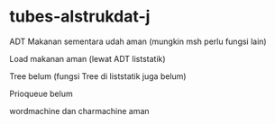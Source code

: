 # tubes-alstrukdat-j
ADT Makanan sementara udah aman (mungkin msh perlu fungsi lain)

Load makanan aman (lewat ADT liststatik)

Tree belum (fungsi Tree di liststatik juga belum)

Prioqueue belum

wordmachine dan charmachine aman

